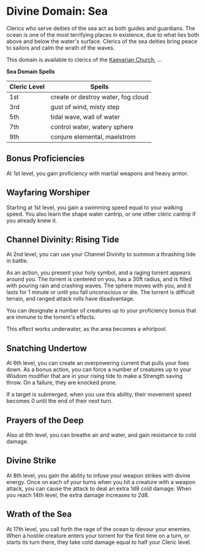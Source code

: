 # Divine Domain: Sea
Clerics who serve deities of the sea act as both guides and guardians. The ocean is one of the most terrifying places in existence, due to what lies both above and below the water's surface. Clerics of the sea deities bring peace to sailors and calm the wrath of the waves.

This domain is available to clerics of the [Kaevarian Church](../../Religions/KaevarianChurch.md), ...

**Sea Domain Spells**

Cleric Level | Spells
------------ | ------
1st	| create or destroy water, fog cloud
3rd	| gust of wind, misty step
5th	| tidal wave, wall of water
7th	| control water, watery sphere
9th	| conjure elemental, maelstrom

## Bonus Proficiencies
At 1st level, you gain proficiency with martial weapons and heavy armor.

## Wayfaring Worshiper
Starting at 1st level, you gain a swimming speed equal to your walking speed. You also learn the shape water cantrip, or one other cleric cantrip if you already knew it.

## Channel Divinity: Rising Tide
At 2nd level, you can use your Channel Divinity to summon a thrashing tide in battle.

As an action, you present your holy symbol, and a raging torrent appears around you. The torrent is centered on you, has a 30ft radius, and is filled with pouring rain and crashing waves. The sphere moves with you, and it lasts for 1 minute or until you fall unconscious or die. The torrent is difficult terrain, and ranged attack rolls have disadvantage.

You can designate a number of creatures up to your proficiency bonus that are immune to the torrent's effects.

This effect works underwater, as the area becomes a whirlpool.

## Snatching Undertow
At 6th level, you can create an overpowering current that pulls your foes down. As a bonus action, you can force a number of creatures up to your Wisdom modifier that are in your rising tide to make a Strength saving throw. On a failure, they are knocked prone.

If a target is submerged, when you use this ability, their movement speed becomes 0 until the end of their next turn.

## Prayers of the Deep
Also at 6th level, you can breathe air and water, and gain resistance to cold damage.

## Divine Strike
At 8th level, you gain the ability to infuse your weapon strikes with divine energy. Once on each of your turns when you hit a creature with a weapon attack, you can cause the attack to deal an extra 1d8 cold damage. When you reach 14th level, the extra damage increases to 2d8.

## Wrath of the Sea
At 17th level, you call forth the rage of the ocean to devour your enemies. When a hostile creature enters your torrent for the first time on a turn, or starts its turn there, they take cold damage equal to half your Cleric level.